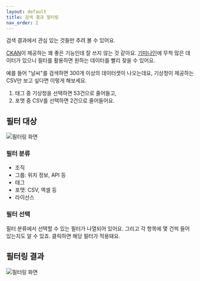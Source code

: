 ```yaml
---
layout: default
title: 검색 결과 필터링
nav_order: 2
---
```


검색 결과에서 관심 있는 것들만 추려 볼 수 있어요.

[CKAN](ckan)이 제공하는 꽤 좋은 기능인데 잘 쓰지 않는 것 같아요. 
[기미나인](https://gimi9.com/)에 무척 많은 데이터가 있으니 필터를 활용하면 원하는 데이터를 빨리 찾을 수 있어요.

예를 들어 "날씨"를 검색하면 300개 이상의 데이터셋이 나오는데요, 기상청이 제공하는 CSV만 보고 싶다면 이렇게 해보세요.

1. 태그 중 기상청을 선택하면 53건으로 줄어들고,
2. 포맷 중 CSV를 선택하면 2건으로 줄어들어요.

## 필터 대상

![필터링 화면](images/filter-1.png)

### 필터 분류

* 조직
* 그룹: 위치 정보, API 등
* 태그
* 포맷: CSV, 엑셀 등
* 라이선스

### 필터 선택

필터 분류에서 선택할 수 있는 필터가 나열되어 있어요. 그리고 각 항목에 몇 건씩 들어있는지도 알 수 있죠.
클릭하면 해당 필터가 적용돼요.

## 필터링 결과

![필터링 화면](images/filter-2.png)


